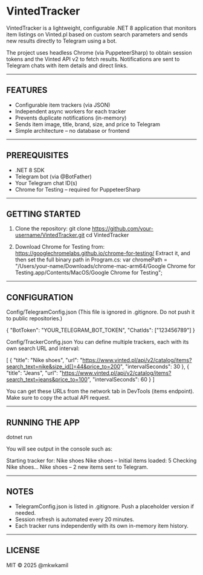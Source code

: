 
VintedTracker
=============

VintedTracker is a lightweight, configurable .NET 8 application that monitors item listings on Vinted.pl
based on custom search parameters and sends new results directly to Telegram using a bot.

The project uses headless Chrome (via PuppeteerSharp) to obtain session tokens and the Vinted API v2
to fetch results. Notifications are sent to Telegram chats with item details and direct links.

--------------------------------------------------------------------------------

FEATURES
--------

- Configurable item trackers (via JSON)
- Independent async workers for each tracker
- Prevents duplicate notifications (in-memory)
- Sends item image, title, brand, size, and price to Telegram
- Simple architecture – no database or frontend

--------------------------------------------------------------------------------

PREREQUISITES
-------------

- .NET 8 SDK
- Telegram bot (via @BotFather)
- Your Telegram chat ID(s)
- Chrome for Testing – required for PuppeteerSharp

--------------------------------------------------------------------------------

GETTING STARTED
---------------

1. Clone the repository:
   git clone https://github.com/your-username/VintedTracker.git
   cd VintedTracker

2. Download Chrome for Testing from:
   https://googlechromelabs.github.io/chrome-for-testing/
   Extract it, and then set the full binary path in Program.cs:
   var chromePath = "/Users/your-name/Downloads/chrome-mac-arm64/Google Chrome for Testing.app/Contents/MacOS/Google Chrome for Testing";

--------------------------------------------------------------------------------

CONFIGURATION
-------------

Config/TelegramConfig.json
(This file is ignored in .gitignore. Do not push it to public repositories.)

{
  "BotToken": "YOUR_TELEGRAM_BOT_TOKEN",
  "ChatIds": ["123456789"]
}

Config/TrackerConfig.json
You can define multiple trackers, each with its own search URL and interval:

[
  {
    "title": "Nike shoes",
    "url": "https://www.vinted.pl/api/v2/catalog/items?search_text=nike&size_id[]=44&price_to=200",
    "intervalSeconds": 30
  },
  {
    "title": "Jeans",
    "url": "https://www.vinted.pl/api/v2/catalog/items?search_text=jeans&price_to=100",
    "intervalSeconds": 60
  }
]

You can get these URLs from the network tab in DevTools (items endpoint). Make sure to copy the actual API request.

--------------------------------------------------------------------------------

RUNNING THE APP
---------------

dotnet run

You will see output in the console such as:

  Starting tracker for: Nike shoes
  Nike shoes – Initial items loaded: 5
  Checking Nike shoes...
  Nike shoes – 2 new items sent to Telegram.

--------------------------------------------------------------------------------

NOTES
-----

- TelegramConfig.json is listed in .gitignore. Push a placeholder version if needed.
- Session refresh is automated every 20 minutes.
- Each tracker runs independently with its own in-memory item history.

--------------------------------------------------------------------------------

LICENSE
-------

MIT © 2025 @mkwkamil

